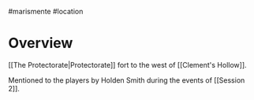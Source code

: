 #marismente #location 

# Overview

[[The Protectorate|Protectorate]] fort to the west of [[Clement's Hollow]].

Mentioned to the players by Holden Smith during the events of [[Session 2]].
